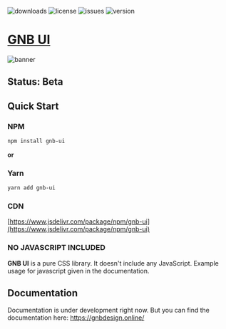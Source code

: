 ![downloads](https://img.shields.io/npm/dt/gnb-ui) ![license](https://img.shields.io/npm/l/gnb-ui) ![issues](https://img.shields.io/github/issues/alitokmakci/gnb-ui) ![version](https://img.shields.io/github/package-json/v/alitokmakci/gnb-ui)

# [GNB UI](https://gnbdesign.online)

![banner](https://i.ibb.co/HVHX3dB/GNBUI-Banner.png)

## Status: Beta

## Quick Start

### NPM

```sh
npm install gnb-ui
```

**or**

### Yarn

```sh
yarn add gnb-ui
```

### CDN

[https://www.jsdelivr.com/package/npm/gnb-ui](https://www.jsdelivr.com/package/npm/gnb-ui)

### NO JAVASCRIPT INCLUDED

**GNB UI** is a pure CSS library. It doesn't include any JavaScript. Example usage for javascript given in the documentation.

## Documentation

Documentation is under development right now. But you can find the documentation here: https://gnbdesign.online/
